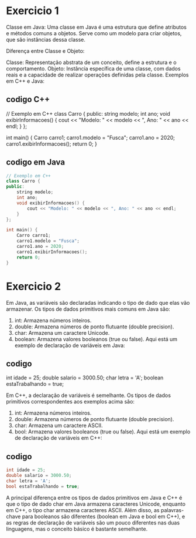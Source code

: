  # Exercicio 1

Classe em Java:
Uma classe em Java é uma estrutura que define atributos e métodos comuns a objetos. Serve como um modelo para criar objetos, que são instâncias dessa classe.

Diferença entre Classe e Objeto:

Classe: Representação abstrata de um conceito, define a estrutura e o comportamento.
Objeto: Instância específica de uma classe, com dados reais e a capacidade de realizar operações definidas pela classe.
Exemplos em C++ e Java:

## codigo C++

// Exemplo em C++
class Carro {
public:
    string modelo;
    int ano;
    void exibirInformacoes() {
        cout << "Modelo: " << modelo << ", Ano: " << ano << endl;
    }
};

int main() {
    Carro carro1;
    carro1.modelo = "Fusca";
    carro1.ano = 2020;
    carro1.exibirInformacoes();
    return 0;
}


## codigo em Java
~~~cpp
// Exemplo em C++
class Carro {
public:
    string modelo;
    int ano;
    void exibirInformacoes() {
        cout << "Modelo: " << modelo << ", Ano: " << ano << endl;
    }
};

int main() {
    Carro carro1;
    carro1.modelo = "Fusca";
    carro1.ano = 2020;
    carro1.exibirInformacoes();
    return 0;
}
~~~

# Exercicio 2

Em Java, as variáveis são declaradas indicando o tipo de dado que elas vão armazenar. Os tipos de dados primitivos mais comuns em Java são:

1. int: Armazena números inteiros.
2. double: Armazena números de ponto flutuante (double precision).
3. char: Armazena um caractere Unicode.
4. boolean: Armazena valores booleanos (true ou false).
Aqui está um exemplo de declaração de variáveis em Java:

## codigo
int idade = 25;
double salario = 3000.50;
char letra = 'A';
boolean estaTrabalhando = true;

Em C++, a declaração de variáveis é semelhante. Os tipos de dados primitivos correspondentes aos exemplos acima são:

1. int: Armazena números inteiros.
2. double: Armazena números de ponto flutuante (double precision).
3. char: Armazena um caractere ASCII.
4. bool: Armazena valores booleanos (true ou false).
Aqui está um exemplo de declaração de variáveis em C++:

## codigo
~~~cpp
int idade = 25;
double salario = 3000.50;
char letra = 'A';
bool estaTrabalhando = true;
~~~

A principal diferença entre os tipos de dados primitivos em Java e C++ é que o tipo de dado char em Java armazena caracteres Unicode, enquanto em C++, o tipo char armazena caracteres ASCII. Além disso, as palavras-chave para booleanos são diferentes (boolean em Java e bool em C++), e as regras de declaração de variáveis são um pouco diferentes nas duas linguagens, mas o conceito básico é bastante semelhante.